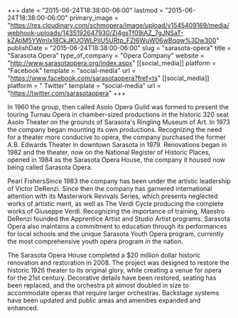 +++
date = "2015-06-24T18:38:00-06:00"
lastmod = "2015-06-24T18:38:00-06:00"
primary_image = "https://res.cloudinary.com/schmopera/image/upload/v1545409169/media/webhook-uploads/1435192647930/Zj4gsTf09iAZ_7gJNSaT-kZAtiM5YWmIx18CkJKUOWLPiIU5URtp_FZl6WuW06wBqqw%3Dw300"
publishDate = "2015-06-24T18:38:00-06:00"
slug = "sarasota-opera"
title = "Sarasota Opera"
type_of_company = "Opera Company"
website = "http://www.sarasotaopera.org/index.aspx"
[[social_media]]
platform = "Facebook"
template = "social-media"
url = "https://www.facebook.com/sarasotaopera?fref=ts"
[[social_media]]
platform = " Twitter"
template = "social-media"
url = "https://twitter.com/sarasotaopera"
+++

In 1960 the group, then called Asolo Opera Guild was formed to present the touring Turnau Opera in chamber-sized productions in the historic 320 seat Asolo Theater on the grounds of Sarasota's Ringling Museum of Art. In 1973 the company began mounting its own productions. Recognizing the need for a theater more conducive to opera, the company purchased the former A.B. Edwards Theater in downtown Sarasota in 1979. Renovations began in 1982 and the theater, now on the National Register of Historic Places, opened in 1984 as the Sarasota Opera House, the company it housed now being called Sarasota Opera.

Pearl FishersSince 1983 the company has been under the artistic leadership of Victor DeRenzi. Since then the company has garnered international attention with its Masterwork Revivals Series, which presents neglected works of artistic merit, as well as The Verdi Cycle producing the complete works of Giuseppe Verdi. Recognizing the importance of training, Maestro DeRenzi founded the Apprentice Artist and Studio Artist programs. Sarasota Opera also maintains a commitment to education through its performances for local schools and the unique Sarasota Youth Opera program, currently the most comprehensive youth opera program in the nation.

The Sarasota Opera House completed a  $20 million dollar historic renovation and restoration in 2008. The project was designed to restore the historic 1926 theater to its original glory, while creating a venue for opera for the 21st century. Decorative details have been restored, seating has been replaced, and the orchestra pit almost doubled in size to accommodate operas that require larger orchestras. Backstage systems have been updated and public areas and amenities expanded and enhanced.
